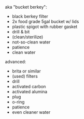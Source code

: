 aka "bucket berkey":

* black berkey filter
* 2x food grade 5gal bucket w/ lids
* plastic spigot with rubber gasket
* drill & bit
* (clean/sterilize)
* not-so-clean water
* patience
* clean water

advanced:

* brita or similar
* (used) filters
* drill
* activated carbon
* activated alumina
* plug
* o-ring
* patience
* even cleaner water
